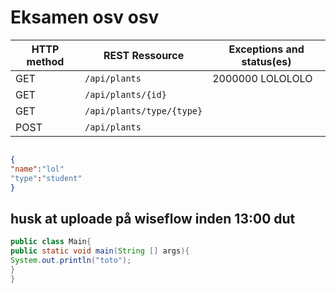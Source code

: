 # Eksamen osv osv 

|HTTP method | REST Ressource | Exceptions and status(es) |
|---|---|---|
|GET| `/api/plants`| 2000000 LOLOLOLO |
|GET|`/api/plants/{id}`| |
|GET|`/api/plants/type/{type}` | |
|POST| `/api/plants` | |

```json

{
"name":"lol"
"type":"student"
}
```

## husk at uploade på wiseflow inden 13:00 dut 


```java
public class Main{
public static void main(String [] args){
System.out.println("toto");
}
}

```
